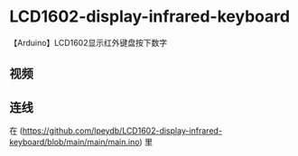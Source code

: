 # LCD1602-display-infrared-keyboard
【Arduino】LCD1602显示红外键盘按下数字
## 视频
## 连线
在 (https://github.com/lpeydb/LCD1602-display-infrared-keyboard/blob/main/main/main.ino) 里
